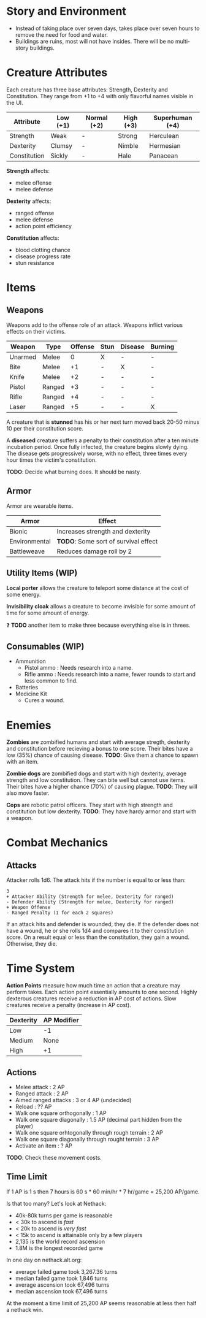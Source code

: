 Story and Environment
=====================

- Instead of taking place over seven days, takes place over seven hours to
  remove the need for food and water.
- Buildings are ruins, most will not have insides. There will be no multi-story
  buildings.

Creature Attributes
===================

Each creature has three base attributes: Strength, Dexterity and Constitution.
They range from +1 to +4 with only flavorful names visible in the UI.

| Attribute    | Low (+1) | Normal (+2) | High (+3) | Superhuman (+4)  |
|--------------|----------|-------------|-----------|------------------|
| Strength     |     Weak |           - |    Strong |        Herculean |
| Dexterity    |   Clumsy |           - |    Nimble |        Hermesian |
| Constitution |   Sickly |           - |      Hale |         Panacean |

**Strength** affects:
- melee offense
- melee defense

**Dexterity** affects:
- ranged offense
- melee defense
- action point efficiency

**Constitution** affects:
- blood clotting chance
- disease progress rate
- stun resistance

Items
=====

Weapons
-------

Weapons add to the offense role of an attack. Weapons inflict various effects
on their victims.

| Weapon            | Type   | Offense | Stun | Disease | Burning |
|-------------------|--------|---------|------|---------|---------|
| Unarmed           | Melee  |    0    |    X |       - |       - |
| Bite              | Melee  |   +1    |    - |       X |       - |
| Knife             | Melee  |   +2    |    - |       - |       - |
| Pistol            | Ranged |   +3    |    - |       - |       - |
| Rifle             | Ranged |   +4    |    - |       - |       - |
| Laser             | Ranged |   +5    |    - |       - |       X |

A creature that is **stunned** has his or her next turn moved back 20-50 minus
10 per their constitution score.

A **diseased** creature suffers a penalty to their constitution after a ten
minute incubation period. Once fully infected, the creature begins slowly
dying. The disease gets progressively worse, with no effect, three times every
hour times the victim's constitution.

**TODO**: Decide what burning does. It should be nasty.

Armor
-----

Armor are wearable items.

| Armor         | Effect                                 |
|---------------|----------------------------------------|
| Bionic        | Increases strength and dexterity       |
| Environmental | **TODO**: Some sort of survival effect |
| Battleweave   | Reduces damage roll by 2               |

Utility Items (WIP)
-------------------

**Local porter** allows the creature to teleport some distance at the cost of
some energy.

**Invisibility cloak** allows a creature to become invisible for some amount of
time for some amount of energy.

:question: **TODO** another item to make three because everything else is in
threes.

Consumables (WIP)
-----------------
- Ammunition
  - Pistol ammo : Needs research into a name.
  - Rifle ammo : Needs research into a name, fewer rounds to start and less
    common to find.
- Batteries
- Medicine Kit
  - Cures a wound.

Enemies
=======

**Zombies** are zombified humans and start with average stregth, dexterity and
constitution before recieving a bonus to one score. Their bites have a low (35%)
chance of causing disease. **TODO**: Give them a chance to spawn with an item.

**Zombie dogs** are zombified dogs and start with high dexterity, average
strength and low constitution. They can bite well but cannot use items. Their
bites have a higher chance (70%) of causing plague. **TODO**: They will also
move faster. 

**Cops** are robotic patrol officers. They start with high strength and
constitution but low dexterity. **TODO**: They have hardy armor and start 
with a weapon.

Combat Mechanics
================

Attacks
-------
Attacker rolls 1d6. The attack hits if the number is equal to or less than:

    3
    + Attacker Ability (Strength for melee, Dexterity for ranged)
    - Defender Ability (Strength for melee, Dexterity for ranged)
    + Weapon Offense
    - Ranged Penalty (1 for each 2 squares)

If an attack hits and defender is wounded, they die. If the defender does not have a wound, he or she rolls 1d4 and compares it to their constitution score.
On a result equal or less than the constitution, they gain a wound. Otherwise,
they die.

Time System
============

**Action Points** measure how much time an action that a creature may perform
takes. Each action point essentially amounts to one second. Highly dexterous
creatures receive a reduction in AP cost of actions. Slow creatures receive a
penalty (increase in AP cost).

| Dexterity | AP Modifier |
|-----------|-------------|
| Low       | -1          |
| Medium    | None        |
| High      | +1          |

Actions
-------

- Melee attack : 2 AP
- Ranged attack : 2 AP
- Aimed ranged attacks : 3 or 4 AP (undecided)
- Reload : ?? AP
- Walk one square orthogonally : 1 AP
- Walk one square diagonally : 1.5 AP (decimal part hidden from the player)
- Walk one square orhtogonally through rough terrain : 2 AP
- Walk one square diagonally through rought terrain : 3 AP
- Activate an item : ? AP

**TODO**: Check these movement costs.

Time Limit
----------

If 1 AP is 1 s then 7 hours is 60 s * 60 min/hr * 7 hr/game = 25,200 AP/game.

Is that too many? Let's look at Nethack:
- 40k-80k turns per game is reasonable
- < 30k to ascend is *fast*
- < 20k to ascend is *very fast*
- < 15k to ascend is attainable only by a few players
- 2,135 is the world record ascension
- 1.8M is the longest recorded game

In one day on nethack.alt.org:
- average failed game took 3,267.36 turns
- median failed game took 1,846 turns
- average ascension took 67,496 turns
- median ascension took 67,496 turns

At the moment a time limit of 25,200 AP seems reasonable at less then half a
nethack win.